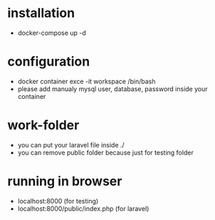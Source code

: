 # installation
- docker-compose up -d


# configuration
- docker container exce -it workspace /bin/bash
- please add manualy mysql user, database, password inside your container

# work-folder
- you can put your laravel file inside ./
- you can remove public folder because just for testing folder

# running in browser
- localhost:8000 (for testing)
- localhost:8000/public/index.php (for laravel)

